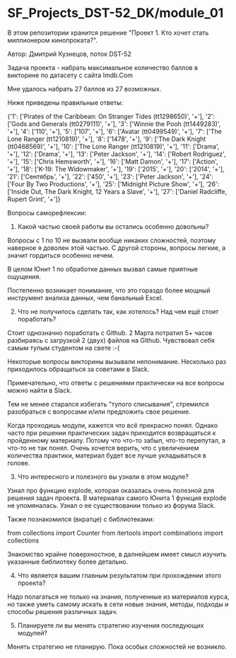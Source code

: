# SF_Projects_DST-52_DK/module_01

В этом репозитории хранится решениe "Проект 1. Кто хочет стать миллионером кинопроката?".

Автор: Дмитрий Кузнецов, поток DST-52


Задача проекта - набрать максимальное количество баллов в викторине по датасету с сайта Imdb.Com

Мне удалось набрать 27 баллов из 27 возможных.

Ниже приведены правильные ответы:

{'1': ['Pirates of the Caribbean: On Stranger Tides (tt1298650)', '+'],
 '2': ['Gods and Generals (tt0279111)', '+'],
 '3': ['Winnie the Pooh (tt1449283)', '+'],
 '4': ['110', '+'],
 '5': ['107', '+'],
 '6': ['Avatar (tt0499549)', '+'],
 '7': ['The Lone Ranger (tt1210819)', '+'],
 '8': ['1478', '+'],
 '9': ['The Dark Knight (tt0468569)', '+'],
 '10': ['The Lone Ranger (tt1210819)', '+'],
 '11': ['Drama', '+'],
 '12': ['Drama', '+'],
 '13': ['Peter Jackson', '+'],
 '14': ['Robert Rodriguez', '+'],
 '15': ['Chris Hemsworth', '+'],
 '16': ['Matt Damon', '+'],
 '17': ['Action', '+'],
 '18': ['K-19: The Widowmaker', '+'],
 '19': ['2015', '+'],
 '20': ['2014', '+'],
 '21': ['Сентябрь', '+'],
 '22': ['450', '+'],
 '23': ['Peter Jackson', '+'],
 '24': ['Four By Two Productions', '+'],
 '25': ['Midnight Picture Show', '+'],
 '26': ['Inside Out, The Dark Knight, 12 Years a Slave', '+'],
 '27': ['Daniel Radcliffe, Rupert Grint', '+']}

Вопросы саморефлексии:

1. Какой частью своей работы вы остались особенно довольны?

Вопросы с 1 по 10 не вызвали вообще никаких сложностей, поэтому наверное я доволен этой частью. С другой стороны, вопросы легкие, а значит гордиться особенно нечем.

В целом Юнит 1 по обработке данных вызвал самые приятные ощущения.

Постепенно возникает понимание, что это гораздо более мощный инструмент анализа данных, чем банальный Excel.

2. Что не получилось сделать так, как хотелось? Над чем ещё стоит поработать?

Стоит однозначно поработать с Github. 2 Марта потратил 5+ часов разбираясь с загрузкой 2 (двух) файлов на Github. Чувствовал себя самым тупым студентом на свете :-(

Некоторые вопросы викторины вызывали непонимание. Несколько раз приходилось обращаться за советами в Slack.

Примечательно, что ответы с решениями практически на все вопросы можно найти в Slack.

Тем не менее старался избегать "тупого списывания", стремился разобраться с вопросами и/или предложить свое решение.

Когда проходишь модули, кажется что всё прекрасно понял. Однако часто при решении практических задач приходится возвращаться к пройденному материалу. Потому что что-то забыл, что-то перепутал, а что-то не так понял. Очень хочется верить, что с увеличением количества практики, материал будет все лучше укладываться в голове.

3. Что интересного и полезного вы узнали в этом модуле?

Узнал про функцию explode, которая оказалась очень полезной для решения задач проекта. В материалах самого Юнита 1 функция explode не упомяналась. Узнал о ее существовании только из форума Slack.

Также познакомился (вкратце) с библиотеками:

from collections import Counter
from itertools import combinations
import collections

Знакомство крайне поверхностное, в далнейшем имеет смысл изучить указанные библиотеку более детально.

4. Что является вашим главным результатом при прохождении этого проекта?

Надо полагаться не только на знания, полученные из материалов курса, но также уметь самому искать в сети новые знания, методы, подходы и способы решения различных задач.

5. Планируете ли вы менять стратегию изучения последующих модулей?

Менять стратегию не планирую. Пока особых сложностей не возникло.